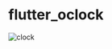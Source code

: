 # flutter_oclock

![clock](https://user-images.githubusercontent.com/53352272/112923156-20abb800-90e4-11eb-812c-0857d70b81ee.png)
